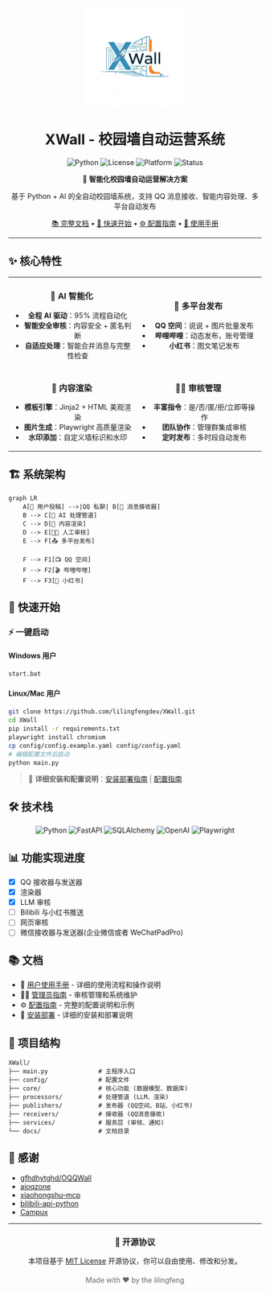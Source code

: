 <div align="center">
  <img src="logo.png" alt="XWall Logo" width="200" height="200">
  
  # XWall - 校园墙自动运营系统
  
  ![Python](https://img.shields.io/badge/Python-3.8%2B-blue?style=flat-square&logo=python&logoColor=white)
  ![License](https://img.shields.io/badge/License-MIT-green?style=flat-square)
  ![Platform](https://img.shields.io/badge/Platform-Windows%20%7C%20Linux-lightgrey?style=flat-square)
  ![Status](https://img.shields.io/badge/Status-Active-brightgreen?style=flat-square)
  
  🚀 **智能化校园墙自动运营解决方案**
  
  基于 Python + AI 的全自动校园墙系统，支持 QQ 消息接收、智能内容处理、多平台自动发布
  
  [📚 完整文档](docs/) • [🚀 快速开始](docs/installation.md) • [⚙️ 配置指南](docs/configuration.md) • [📖 使用手册](docs/usage.md)
</div>

---

## ✨ 核心特性

<table>
<tr>
<td width="50%" align="center">

### 🤖 AI 智能化
- **全程 AI 驱动**：95% 流程自动化
- **智能安全审核**：内容安全 + 匿名判断
- **自适应处理**：智能合并消息与完整性检查

</td>
<td width="50%" align="center">

### 🚀 多平台发布
- **QQ 空间**：说说 + 图片批量发布
- **哔哩哔哩**：动态发布，账号管理
- **小红书**：图文笔记发布

</td>
</tr>
<tr>
<td width="50%" align="center">

### 🎨 内容渲染
- **模板引擎**：Jinja2 + HTML 美观渲染
- **图片生成**：Playwright 高质量渲染
- **水印添加**：自定义墙标识和水印

</td>
<td width="50%" align="center">

### 👨‍💼 审核管理
- **丰富指令**：是/否/匿/拒/立即等操作
- **团队协作**：管理群集成审核
- **定时发布**：多时段自动发布

</td>
</tr>
</table>

## 🏗️ 系统架构

```mermaid
graph LR
    A[👤 用户投稿] -->|QQ 私聊| B[📱 消息接收器]
    B --> C[🤖 AI 处理管道]
    C --> D[🎨 内容渲染]
    D --> E[👨‍💼 人工审核]
    E --> F[📤 多平台发布]
    
    F --> F1[📺 QQ 空间]
    F --> F2[🎬 哔哩哔哩]
    F --> F3[📱 小红书]
```

## 🚀 快速开始

### ⚡ 一键启动

#### Windows 用户
```bash
start.bat
```

#### Linux/Mac 用户
```bash
git clone https://github.com/lilingfengdev/XWall.git
cd XWall
pip install -r requirements.txt
playwright install chromium
cp config/config.example.yaml config/config.yaml
# 编辑配置文件后启动
python main.py
```

> 📖 **详细安装和配置说明**：[安装部署指南](docs/installation.md) | [配置指南](docs/configuration.md)

## 🛠️ 技术栈

<div align="center">

![Python](https://img.shields.io/badge/Python-3776AB?style=for-the-badge&logo=python&logoColor=white)
![FastAPI](https://img.shields.io/badge/FastAPI-005571?style=for-the-badge&logo=fastapi)
![SQLAlchemy](https://img.shields.io/badge/SQLAlchemy-323232?style=for-the-badge&logo=sqlalchemy)
![OpenAI](https://img.shields.io/badge/OpenAI-412991?style=for-the-badge&logo=openai)
![Playwright](https://img.shields.io/badge/Playwright-2EAD33?style=for-the-badge&logo=playwright)

</div>

## 📊 功能实现进度

- [x] QQ 接收器与发送器
- [x] 渲染器
- [x] LLM 审核
- [ ] Bilibili 与小红书推送
- [ ] 网页审核
- [ ] 微信接收器与发送器(企业微信或者 WeChatPadPro)

## 📚 文档

- 📖 [用户使用手册](docs/usage.md) - 详细的使用流程和操作说明
- 👨‍💼 [管理员指南](docs/admin-guide.md) - 审核管理和系统维护
- ⚙️ [配置指南](docs/configuration.md) - 完整的配置说明和示例
- 🔧 [安装部署](docs/installation.md) - 详细的安装和部署说明

## 📁 项目结构

```
XWall/
├── main.py              # 主程序入口
├── config/              # 配置文件
├── core/                # 核心功能 (数据模型、数据库)
├── processors/          # 处理管道 (LLM、渲染)
├── publishers/          # 发布器 (QQ空间、B站、小红书)
├── receivers/           # 接收器 (QQ消息接收)
├── services/            # 服务层 (审核、通知)
└── docs/                # 文档目录
```

## 🙏 感谢

- [gfhdhytghd/OQQWall](https://github.com/gfhdhytghd/OQQWall/)
- [aioqzone](https://github.com/aioqzone/aioqzone/)
- [xiaohongshu-mcp](https://github.com/xpzouying/xiaohongshu-mcp)
- [bilibili-api-python](https://github.com/nemo2011/bilibili-api)
- [Campux](https://github.com/idoknow/Campux)

---

<div align="center">


### 📄 开源协议

本项目基于 [MIT License](LICENSE) 开源协议，你可以自由使用、修改和分发。

<div style="text-align: center; margin-top: 20px; color: #666; font-size: 14px;">
  Made with ❤️ by the lilingfeng
</div>

</div>